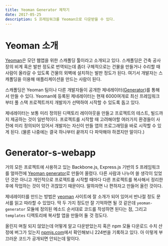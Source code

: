 ```yaml
---
title: Yeoman Generator 제작기
date: 2017-05-25
description: S 프레임워크를 Yeoman으로 다운받을 수 있다.
---
```


# Yeoman 소개

[Yeoman][yeoman]은 모던 웹앱을 위한 스캐폴딩 툴이라고 소개되고 있다. 스캐폴딩은 건축 공사장의 비계 혹은 발판 정도로 번역되는데 좀더 구체적으로는 건물을 만들거나 수리할 때 사람이 올라갈 수 있도록 건물의 외벽에 설치하는 발판 정도가 된다. 여기서 개발자는 스캐폴딩을 이용해 애플리케이션을 만드는 사람이 된다.

스캐폴딩은 Yeoman 팀이나 다른 개발자들이 공개한 제네레이터([Generator][generator])를 통해서 만들 수 있다. Yeoman에 등록된 제네레이터는 현재 6000여개로 최신 프레임워크 부터 풀 스택 프로젝트까지 개발자가 선택하여 시작할 수 있도록 돕고 있다. 

제네레이터는 보통 미리 정의된 디렉토리 레이아웃을 만들고 프로젝트의 테스트, 빌드까지 제공하는 것이 일반적이다. 프로젝트를 시작할 때 고려해야할 여러가지 환경들이 사전에 미리 정의되어 있어서 개발자는 자신이 만들 앱의 프로그래밍을 바로 시작할 수 있게 된다. (물론 나중에는 결국 하나부터 끝까지 다 파악해야 하겠지만 말이다.)

# Generator-s-webapp

거의 모든 프로젝트에 사용하고 있는 Backbone.js, Express.js 기반의 S 프레임워크를 얼마전에 [Yeoman generator][s]로 만들어 올렸다. 다른 사람과 나누어 쓸 생각이 있었던 것은 아니고 개인적으로 프로젝트를 시작할 때마다 다른 프로젝트를 복사해서 정리한 후에 작업하는 것이 약간 귀찮았기 때문이다. 말하자면 나 편하자고 만들어 올린 것이다.

제네레이터를 만드는 방법은 [yeoman][yeoman] 사이트에 잘 소개가 되어 있어서 반나절 정도 문서를 읽고 따라할 수 있었다. 딱 두 가지 정도만 잘 기억하면 될 것 같은데 ```yeoman-generator``` 모듈에 정의된 메소드 순서대로 코드를 작성하면 된다는 점, 그리고 ```templates``` 디렉토리에 복사할 앱을 만들어 둘 것 정도다.

올린지 며칠 되지 않았는데 어떻게 알고 다운받았는지 혹은 npm 모듈 다운로드 수치 산정에 버그가 있는지 [npmjs.com][npm]에서 확인해보니 224번을 기록하고 있다. 아 이렇게 부끄러운 코드가 공개되면 안되는데 말이다.


[yeoman]: http://yeoman.io/
[generator]: http://yeoman.io/generators/
[s]: https://github.com/afrobambacar/generator-s-webapp
[npm]: https://www.npmjs.com/package/generator-s-webapp